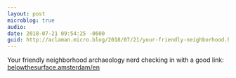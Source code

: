 ```yaml
---
layout: post
microblog: true
audio: 
date: 2018-07-21 09:54:25 -0600
guid: http://aclaman.micro.blog/2018/07/21/your-friendly-neighborhood.html
---
```

Your friendly neighborhood archaeology nerd checking in with a good link: [belowthesurface.amsterdam/en](https://belowthesurface.amsterdam/en)

